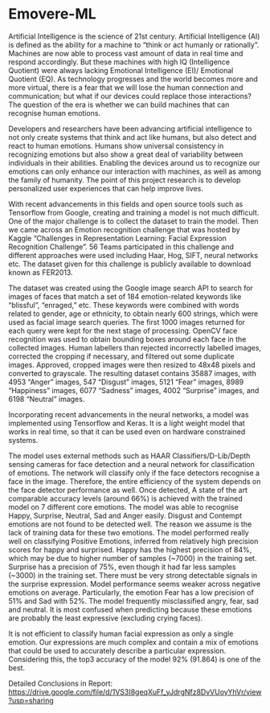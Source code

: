 # Emovere-ML
Artificial Intelligence is the science of 21st century. Artificial Intelligence (AI) is defined as the ability for a machine to “think or act humanly or rationally”. Machines are now able to process vast amount of data in real time and respond accordingly. But these machines with high IQ (Intelligence Quotient) were always lacking Emotional Intelligence (EI)/ Emotional Quotient (EQ). As technology progresses and the world becomes more and more virtual, there is a fear that we will lose the human connection and communication; but what if our devices could replace those interactions? The question of the era is whether we can build machines that can recognise human emotions. 

Developers and researchers have been advancing artificial intelligence to not only create systems that think and act like humans, but also detect and react to human emotions. Humans show universal consistency in recognizing emotions but also show a great deal of variability between individuals in their abilities. Enabling the devices around us to recognize our emotions can only enhance our interaction with machines, as well as among the family of humanity. The point of this project research is to develop personalized user experiences that can help improve lives. 

With recent advancements in this fields and open source tools such as Tensorflow from Google, creating and training a model is not much difficult. One of the major challenge is to collect the dataset to train the model. Then we came across an Emotion recognition challenge that was hosted by Kaggle “Challenges in Representation Learning: Facial Expression Recognition Challenge”. 56 Teams participated in this challenge and different approaches were used including Haar, Hog, SIFT, neural networks etc. The dataset given for this challenge is publicly available to download known as FER2013. 

The dataset was created using the Google image search API to search for images of faces that match a set of 184 emotion-related keywords like “blissful”, “enraged,” etc. These keywords were combined with words related to gender, age or ethnicity, to obtain nearly 600 strings, which were used as facial image search queries. The first 1000 images returned for each query were kept for the next stage of processing. OpenCV face recognition was used to obtain bounding boxes around each face in the collected images. Human labellers than rejected incorrectly labelled images, corrected the cropping if necessary, and filtered out some duplicate images. Approved, cropped images were then resized to 48x48 pixels and converted to grayscale. The resulting dataset contains 35887 images, with 4953 “Anger” images, 547 “Disgust” images, 5121 “Fear” images, 8989 “Happiness” images, 6077 “Sadness” images, 4002 “Surprise” images, and 6198 “Neutral” images. 

Incorporating recent advancements in the neural networks, a model was implemented using Tensorflow and Keras. It is a light weight model that works in real time, so that it can be used even on hardware constrained systems.

The model uses external methods such as HAAR Classifiers/D-Lib/Depth sensing cameras for face detection and a neural network for classification of emotions. The network will classify only if the face detectors recognise a face in the image. Therefore, the entire efficiency of the system depends on the face detector performance as well. Once detected, A state of the art comparable accuracy levels (around 66%) is achieved with the trained model on 7 different core emotions. The model was able to recognise Happy, Surprise, Neutral, Sad and Anger easily. Disgust and Contempt emotions are not found to be detected well. The reason we assume is the lack of training data for these two emotions. The model performed really well on classifying Positive Emotions, inferred from relatively high precision scores for happy and surprised. Happy has the highest precision of 84%, which may be due to higher number of samples (~7000) in the training set. Surprise has a precision of 75%, even though it had far less samples (~3000) in the training set. There must be very strong detectable signals in the surprise expression. Model performance seems weaker across negative emotions on average. Particularly,
the emotion Fear has a low precision of 51% and Sad with 52%. The model frequently misclassified angry, fear, sad and neutral. It is most confused when predicting because these emotions are probably the least expressive (excluding crying faces). 

It is not efficient to classify human facial expression as only a single emotion. Our expressions are much complex and contain a mix of emotions that could be used to accurately describe a particular expression. Considering this, the top3 accuracy of the model 92% (91.864) is one of the best.

Detailed Conclusions in Report: https://drive.google.com/file/d/1VS3I8geqXuFf_yJdrgNfz8DvVUoyYhVr/view?usp=sharing
